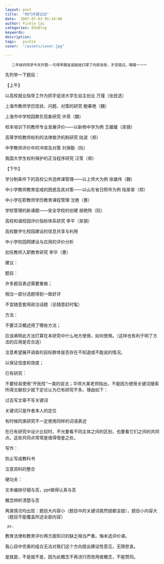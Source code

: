 ```yaml
---
layout: post  
title:  "同门开题记述"
date:  2007-07-03 05:34:00
author: Pickle Cai  
categories: EduBlog  
keywords: 
description:   
tags:	pickle   
cover:  "/assets/cover.jpg"  

---
```


       二年级的同学今天开题——亏得早跟圣诞娃娃打探了内部消息，才没错过。嘻嘻～～～

 

先列举一下题目：

【上午】



以高校就业指导工作为抓手促进大学生自主创业  万瑾（张民选） 

上海市教师学历现状、问题、对策的研究  鲍春艳（魏） 

上海市中学校园欺负现象研究  许燕（魏） 

校本培训下的教师专业发展评价——以新杨中学为例  王媛媛（吴钢） 

高等学校教师权利的法律救济机制研究 陆波（郑） 

中学教师评价中的冲突及对策  刘保勤（阮） 

我国大学生权利保护的正当程序研究  汪莹（郑）

【下午】



学分制条件下的高校公共选修课管理——以上师大为例  徐雄伟（魏） 

中小学教师教育惩戒的困惑及其对策——以山东省日照市为例 陆翠翠（郑） 

中小学在职教师学历教育课程管理  沈艳（惠） 

学校管理的新课题——安全学校的创建  胡艳玲（阮） 

高校和谐校园评价指标体系研究  李平（吴钢） 

高校数字化校园建设的信息共享与利用 

中小学校园网建设与应用的评价分析 



初任教师入职教育研究  李华（惠）

建议：





题目：





许多题目表述需要重做； 



相当一部分选题得到一致好评



不宜随意套用政治话题（忌随意赶时髦）



方法：



不要泛泛概述用了哪些方法； 





应该阐明此方法打算在本研究中什么地方使用，如何使用。（这样也有利于明了方法的应用是否合适）



注意希望展开调查的目标群体是否存在不知道或不能说的情况。





以保证信度和效度；



已有研究：





不要轻易使用“开拓性”一类的说法；华师大某老师指出，不能因为使用关键词搜索所得文献较少就下定论认为已有研究不多。理由如下：



过去写文章不写关键词 



关键词只是作者本人的定位



有时候同类研究不一定使用同样的词语表述



在已有研究中设计比较时，不光要看不同主体之间的区别，也要看它们之间的共同点。这些共同点常常是值得借鉴之处。



写作：





防止写成教科书



注意资料的整合



硬功夫：





文本编排仔细与否，ppt做得认真与否



概念辨析清楚与否



两类情况均出现：题目大内容小（题目中的关键词竟然提都没提），题目小内容大（题目不能覆盖所述全部内容）

     ps.



教育法律和教育评价两方面知识的缺乏相当严重。悔未选评价课。



我心目中完美的组合无法对我们这个方向提出建设性意见，无限悲哀。



是就是，不是就不是，因为此概念不再流行而改用彼概念，不能赞同。



		    
